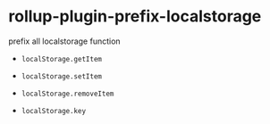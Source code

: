 # rollup-plugin-prefix-localstorage

prefix all localstorage function

- `localStorage.getItem`

- `localStorage.setItem`

- `localStorage.removeItem`

- `localStorage.key`

